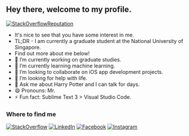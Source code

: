 ## Hey there, welcome to my profile.
[![StackOverflowReputation](https://img.shields.io/endpoint?url=https%3A%2F%2Fstack-overflow-reputation-5mntzp6se0vb.runkit.sh)](https://stackoverflow.com/users/9133459/rajdeep)
- It's nice to see that you have some interest in me. 
- TL;DR - I am currently a graduate student at the National University of Singapore. 
- Find out more about me below!
- 🔭 I’m currently working on graduate studies.
- 🌱 I’m currently learning machine learning.
- 👯 I’m looking to collaborate on iOS app development projects.
- 🤔 I’m looking for help with life.
- 💬 Ask me about Harry Potter and I can talk for days.
- 😄 Pronouns: Mr.
- ⚡ Fun fact: Sublime Text 3 > Visual Studio Code.

### Where to find me
[![StackOverflow](https://img.shields.io/badge/STACKOVERFLOW-black?style=for-the-badge&logo=stackoverflow)](https://stackoverflow.com/users/9133459/rajdeep)
[![LinkedIn](https://img.shields.io/badge/LINKEDIN-0072b1?style=for-the-badge&logo=linkedin)](https://www.linkedin.com/in/rajdeephu)
[![Facebook](https://img.shields.io/badge/FACEBOOK-3b5998?style=for-the-badge&logo=facebook&logoColor=white)](https://www.facebook.com/rajdeepshu)
[![Instagram](https://img.shields.io/badge/INSTAGRAM-C13584?style=for-the-badge&logo=instagram&logoColor=white)](https://www.instagram.com/rajdeep_hu/)
